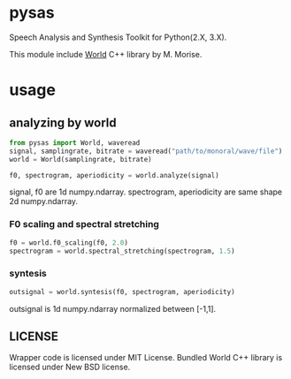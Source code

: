 # pysas

Speech Analysis and Synthesis Toolkit for Python(2.X, 3.X). 

This module include [World](http://ml.cs.yamanashi.ac.jp/world/english/index.html) C++ library by M. Morise.

# usage

## analyzing by world

```python
from pysas import World, waveread
signal, samplingrate, bitrate = waveread("path/to/monoral/wave/file")
world = World(samplingrate, bitrate)

f0, spectrogram, aperiodicity = world.analyze(signal)
```

signal, f0 are 1d numpy.ndarray. spectrogram, aperiodicity  are same shape 2d numpy.ndarray.

### F0 scaling and spectral stretching

```python
f0 = world.f0_scaling(f0, 2.0)
spectrogram = world.spectral_stretching(spectrogram, 1.5)
```

### syntesis

```python
outsignal = world.syntesis(f0, spectrogram, aperiodicity)
```

outsignal is 1d numpy.ndarray normalized between [-1,1].


## LICENSE

Wrapper code is licensed under MIT License. Bundled World C++ library is licensed under New BSD license.
